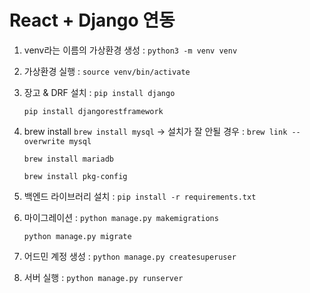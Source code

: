 # React + Django 연동

1. venv라는 이름의 가상환경 생성 : `python3 -m venv venv`
2. 가상환경 실행 : `source venv/bin/activate`
3. 장고 & DRF 설치 : 
    `pip install django`
    
    `pip install djangorestframework`
    
4. brew install
    `brew install mysql`
    → 설치가 잘 안될 경우 : `brew link --overwrite mysql`
    
    `brew install mariadb`
    
    `brew install pkg-config`
    
5. 백엔드 라이브러리 설치 : `pip install -r requirements.txt`
6. 마이그레이션 :
    `python manage.py makemigrations`
   
    `python manage.py migrate`
    
7. 어드민 계정 생성 : `python manage.py createsuperuser`
8. 서버 실행 : `python manage.py runserver`
